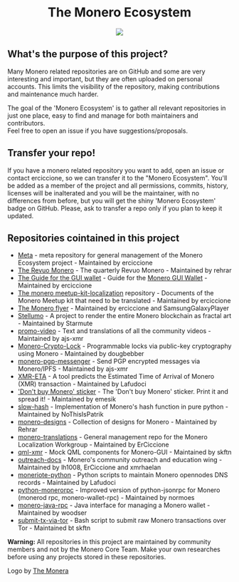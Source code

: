 <h1 align="center">The Monero Ecosystem</h1>
<p align="center"> 
<img src="https://www.themonera.art/wp-content/uploads/2017/09/simple-heart-sticker-monero-white-256.png">
</p>

## What's the purpose of this project?
Many Monero related repositories are on GitHub and some are very interesting and important, but they are often uploaded on personal accounts. This limits the visibility of the repository, making contributions and maintenance much harder.
&nbsp;

The goal of the 'Monero Ecosystem' is to gather all relevant repositories in just one place, easy to find and manage for both maintainers and contributors.    
Feel free to open an issue if you have suggestions/proposals.


## Transfer your repo!
If you have a monero related repository you want to add, open an issue or contact erciccione, so we can transfer it to the "Monero Ecosystem". You'll be added as a member of the project and all permissions, commits, history, licenses will be inalterated and you will be the maintainer, with no differences from before, but you will get the shiny 'Monero Ecosystem' badge on GitHub. Please, ask to transfer a repo only if you plan to keep it updated.

## Repositories cointained in this project

+ [Meta](https://github.com/monero-ecosystem/meta) - meta repository for general management of the Monero Ecosystem project - Maintained by erciccione
+ [The Revuo Monero](https://github.com/monero-ecosystem/Revuo-Monero) - The quarterly Revuo Monero - Maintained by rehrar
+ [The Guide for the GUI wallet](https://github.com/monero-ecosystem/monero-GUI-guide) - Guide for the [Monero GUI Wallet](https://github.com/monero-project/monero-gui) - Maintained by erciccione
+ [The monero meetup-kit-localization](https://github.com/monero-ecosystem/monero-meetup-kit-localization) repository - Documents of the Monero Meetup kit that need to be translated - Maintained by erciccione
+ [The Monero flyer](https://github.com/monero-ecosystem/Monero-flyer) - Maintained by erciccione and SamsungGalaxyPlayer
+ [Stellumo](https://github.com/monero-ecosystem/Stellumo) -  A project to render the entire Monero blockchain as fractal art - Maintained by Starmute
+ [promo-video](https://github.com/monero-ecosystem/promo-video) - Text and translations of all the community videos - Maintained by ajs-xmr
+ [Monero-Crypto-Lock](https://github.com/monero-ecosystem/Monero-Crypto-Lock) - Programmable locks via public-key cryptography using Monero - Maintained by dougbebber
+ [monero-pgp-messenger](https://github.com/monero-ecosystem/monero-pgp-messenger) - Send PGP encrypted messages via Monero/IPFS - Maintained by ajs-xmr
+ [XMR-ETA](https://github.com/monero-ecosystem/XMR-ETA) -  A tool predicts the Estimated Time of Arrival of Monero (XMR) transaction - Maintained by Lafudoci
+ ['Don't buy Monero' sticker](https://github.com/monero-ecosystem/dont-buy-monero-sticker) - The 'Don't buy Monero' sticker. Print it and spread it! - Maintained by emesik
+ [slow-hash](https://github.com/monero-ecosystem/slow-hash) - Implementation of Monero's hash function in pure python - Maintained by NoThisIsPatrik
+ [monero-designs](https://github.com/monero-ecosystem/monero-designs) - Collection of designs for Monero - Maintained by Rehrar
+ [monero-translations](https://github.com/monero-ecosystem/monero-translations) - General management repo for the Monero Localization Workgroup - Maintained by ErCiccione
+ [qml-xmr](https://github.com/monero-ecosystem/qml-xmr) -  Mock QML components for Monero-GUI - Maintained by skftn
+ [outreach-docs](https://github.com/monero-ecosystem/outreach-docs) - Monero's community outreach and education wing - Maintained by lh1008, ErCiccione and xmrhaelan
+ [moneriote-python](https://github.com/monero-ecosystem/moneriote-python) - Python scripts to maintain Monero opennodes DNS records - Maintained by Lafudoci
+ [python-monerorpc](https://github.com/monero-ecosystem/python-monerorpc) - Improved version of python-jsonrpc for Monero (monerod rpc, monero-wallet-rpc) - Maintained by normoes
+ [monero-java-rpc](https://github.com/monero-ecosystem/monero-java-rpc) - Java interface for managing a Monero wallet - Maintained by woodser
+ [submit-tx-via-tor](https://github.com/monero-ecosystem/submit-tx-via-tor) - Bash script to submit raw Monero transactions over Tor - Maintained bt skftn
&nbsp;

**Warning:** All repositories in this project are maintained by community members and not by the Monero Core Team. Make your own researches before using any projects stored in these repositories.
&nbsp;

Logo by [The Monera](https://www.themonera.art/)

